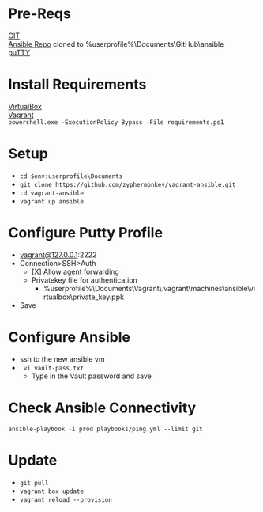 # Pre-Reqs
[GIT](https://git-scm.com/download/win)  
[Ansible Repo]()  cloned to %userprofile%\Documents\GitHub\ansible  
[puTTY](https://www.chiark.greenend.org.uk/~sgtatham/putty/latest.html)

# Install Requirements

[VirtualBox](https://www.virtualbox.org/wiki/Downloads)  
[Vagrant](https://www.vagrantup.com/downloads.html)  
`powershell.exe -ExecutionPolicy Bypass -File requirements.ps1`

# Setup
*  `cd $env:userprofile\Documents`
*  `git clone https://github.com/zyphermonkey/vagrant-ansible.git`
*  `cd vagrant-ansible`
*  `vagrant up ansible`

# Configure Putty Profile  
*   vagrant@127.0.0.1:2222  
*   Connection>SSH>Auth  
    *    [X] Allow agent forwarding  
    *    Privatekey file for authentication  
         *    %userprofile%\Documents\Vagrant\\.vagrant\machines\ansible\virtualbox\private_key.ppk  
*   Save  

# Configure Ansible
*   ssh to the new ansible vm  
*   ` vi vault-pass.txt`  
    *   Type in the Vault password and save  

# Check Ansible Connectivity
`ansible-playbook -i prod playbooks/ping.yml --limit git`

# Update
*  `git pull`
*  `vagrant box update`
*  `vagrant reload --provision`
